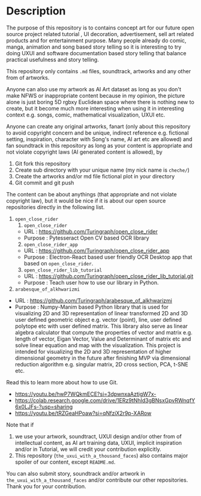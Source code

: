 # Description

The purpose of this repository is to contains concept art for our future open source project related tutorial 
, UI decoration, advertisement, sell art related products and for entertainment purpose. 
Many people already do comic, manga, animation and song based 
story telling so it is interesting to try doing UXUI and software documentation based story telling that 
balance practical usefulness and story telling.

This repository only contains `.md` files, soundtrack, artworks and any other from of artworks.

Anyone can also use my artwork as AI Art dataset as long as you don't make NFWS or inappropriate content
because in my opinion, the picture alone is just boring 5D rgbxy Euclidean space where there is nothing new to create,
but it become much more interesting when using it in interesting context e.g. songs, comic, mathematical visualization,
UXUI etc.

Anyone can create any original artworks, fanart (only about this repository to avoid copyright concern and be unique,
indirect reference e.g. fictional setting, inspiration, character with Song's name, AI art etc are allowed) 
and fan soundtrack in this repository as long as your content is appropriate and not violate copyright laws 
(AI generated content is allowed), by
1.  Git fork this repository
2.  Create sub directory with your unique name (my nick name is `cheche/`)
3.  Create the artworks and/or md file fictional plot in your directory
4.  Git commit and git push

The content can be about anythings (that appropriate and not violate copyright law), but it would be nice if it is about our open source repositories directly in the following list.
1.  `open_close_rider`
    1.  `open_close_rider`
    -   URL : https://github.com/Turingraph/open_close_rider
    -   Purpose : Pytesseract Open CV based OCR library
    2.  `open_close_rider_app`
    -   URL : https://github.com/Turingraph/open_close_rider_app
    -   Purpose : Electron-React based user friendly OCR Desktop app that based on `open_close_rider`.
    3.  `open_close_rider_lib_tutorial`
    -   URL : https://github.com/Turingraph/open_close_rider_lib_tutorial.git
    -   Purpose : Teach user how to use our library in Python.
2.  `arabesque_of_alkhwarizmi`
-   URL : https://github.com/Turingraph/arabesque_of_alkhwarizmi
-   Purpose : Numpy-Manim based Python library that is used for visualizing 2D and 3D representation of linear transformed 2D and 3D user defined geometric object e.g. vector (point), line, user defined polytope etc with user defined matrix. This library also serve as linear algebra calculator that compute the properties of vector and matrix e.g. length of vector, Eigan Vector, Value and Determinant of matrix etc and solve linear equation and map with the visualization. This project is intended for visualizing the 2D and 3D representation of higher dimensional geometry in the future after finishing MVP via dimensional reduction algorithm e.g. singular matrix, 2D cross section, PCA, t-SNE etc.

Read this to learn more about how to use Git.
-   https://youtu.be/hwP7WQkmECE?si=3dpwnxaAztigW7x-
-   https://colab.research.google.com/drive/1ERz9tNhId3gBNsxGpvRWnqfY6x0LJFs-?usp=sharing
-   https://youtu.be/tRZGeaHPoaw?si=qNfziX2r9p-XARow

Note that if 
1.  we use your artwork, soundtract, UXUI design and/or other from of intellectual content, as AI art training data, 
UXUI, implicit inspiration and/or in Tutorial, we will credit your contribution explicitly.
2.  This repository (`the_uxui_with_a_thousand_faces`) also contains major spoiler of our content, except `README.md`. 

You can also submit story, soundtrack and/or artwork in `the_uxui_with_a_thousand_faces` and/or contribute
our other repositories. Thank you for your contribution.
